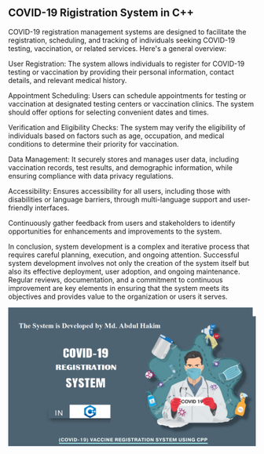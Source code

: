 ## COVID-19 Rigistration System in C++ 



COVID-19 registration management systems are designed to facilitate the registration, scheduling, and tracking of individuals seeking COVID-19 testing, vaccination, or related services. Here's a general overview:

User Registration: The system allows individuals to register for COVID-19 testing or vaccination by providing their personal information, contact details, and relevant medical history.

Appointment Scheduling: Users can schedule appointments for testing or vaccination at designated testing centers or vaccination clinics. The system should offer options for selecting convenient dates and times.

Verification and Eligibility Checks: The system may verify the eligibility of individuals based on factors such as age, occupation, and medical conditions to determine their priority for vaccination.

Data Management: It securely stores and manages user data, including vaccination records, test results, and demographic information, while ensuring compliance with data privacy regulations.

Accessibility: Ensures accessibility for all users, including those with disabilities or language barriers, through multi-language support and user-friendly interfaces.

Continuously gather feedback from users and stakeholders to identify opportunities for enhancements and improvements to the system.

In conclusion, system development is a complex and iterative process that requires careful planning, execution, and ongoing attention. Successful system development involves not only the creation of the system itself but also its effective deployment, user adoption, and ongoing maintenance. Regular reviews, documentation, and a commitment to continuous improvement are key elements in ensuring that the system meets its objectives and provides value to the organization or users it serves.

![Modal popup](/preview.png)
